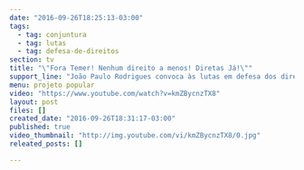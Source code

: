```yaml
---
date: "2016-09-26T18:25:13-03:00"
tags:
  - tag: conjuntura
  - tag: lutas
  - tag: defesa-de-direitos
section: tv
title: "\"Fora Temer! Nenhum direito a menos! Diretas Já!\""
support_line: "João Paulo Rodrigues convoca às lutas em defesa dos direitos dos trabalhadores, rumo a Greve Geral"
menu: projeto popular
video: "https://www.youtube.com/watch?v=kmZBycnzTX8"
layout: post
files: []
created_date: "2016-09-26T18:31:17-03:00"
published: true
video_thumbnail: "http://img.youtube.com/vi/kmZBycnzTX8/0.jpg"
releated_posts: []

---
```

